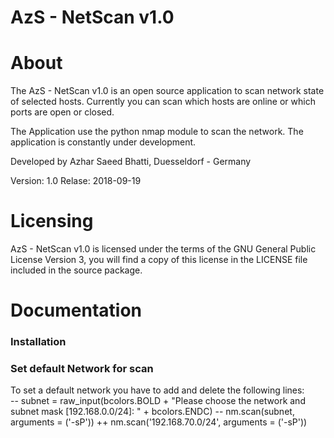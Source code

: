# AzS - NetScan v1.0 

# About

The AzS - NetScan v1.0 is an open source application to scan network state of selected hosts.
Currently you can scan which hosts are online or which ports are open or closed.

The Application use the python nmap module to scan the network. 
The application is constantly under development.

Developed by Azhar Saeed Bhatti, Duesseldorf - Germany

Version: 1.0
Relase: 2018-09-19

# Licensing
AzS - NetScan v1.0 is licensed under the terms of the GNU General Public License Version 3, you will find a copy of this license in the LICENSE file included in the source package.


# Documentation

### Installation

### Set default Network for scan

To set a default network you have to add and delete the following lines:  
--       subnet = raw_input(bcolors.BOLD + "Please choose the network and subnet mask [192.168.0.0/24]: " + bcolors.ENDC)
--       nm.scan(subnet, arguments = ('-sP'))
++       nm.scan('192.168.70.0/24', arguments = ('-sP'))
